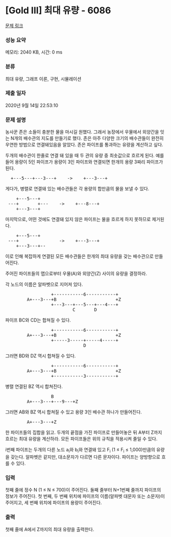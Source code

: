 # [Gold III] 최대 유량 - 6086 

[문제 링크](https://www.acmicpc.net/problem/6086) 

### 성능 요약

메모리: 2040 KB, 시간: 0 ms

### 분류

최대 유량, 그래프 이론, 구현, 시뮬레이션

### 제출 일자

2020년 9월 14일 22:53:10

### 문제 설명

<p>농사꾼 존은 소들이 충분한 물을 마시길 원했다. 그래서 농장에서 우물에서 외양간을 잇는 N개의 배수관의 지도를 만들기로 했다. 존은 아주 다양한 크기의 배수관들이 완전히 우연한 방법으로 연결돼있음을 알았다. 존은 파이프를 통과하는 유량을 계산하고 싶다.</p>

<p>두개의 배수관이 한줄로 연결 돼 있을 때 두 관의 유량 중 최솟값으로 흐르게 된다. 예를 들어 용량이 5인 파이프가 용량이 3인 파이프와 연결되면 한개의 용량 3짜리 파이프가 된다.</p>

<pre>  +---5---+---3---+    ->    +---3---+</pre>

<p>게다가, 병렬로 연결돼 있는 배수관들은 각 용량의 합만큼의 물을 보낼 수 있다.</p>

<pre>    +---5---+
 ---+       +---    ->    +---8---+
    +---3---+
</pre>

<p>마지막으로, 어떤 것에도 연결돼 있지 않은 파이프는 물을 흐르게 하지 못하므로 제거된다.</p>

<pre>    +---5---+
 ---+               ->    +---3---+
    +---3---+--
</pre>

<p>이로 인해 복잡하게 연결된 모든 배수관들은 한개의 최대 유량을 갖는 배수관으로 만들어진다.</p>

<p>주어진 파이프들의 맵으로부터 우물(A)와 외양간(Z) 사이의 유량을 결정하라.</p>

<p>각 노드의 이름은 알파벳으로 지어져 있다.</p>

<pre>                 +-----------6-----------+
        A+---3---+B                      +Z
                 +---3---+---5---+---4---+
                         C       D
</pre>

<p>파이프 BC와 CD는 합쳐질 수 있다.</p>

<pre>                 +-----------6-----------+
        A+---3---+B                      +Z
                 +-----3-----+-----4-----+
                             D
</pre>

<p>그러면 BD와 DZ 역시 합쳐질 수 있다.</p>

<pre>                 +-----------6-----------+
        A+---3---+B                      +Z
                 +-----------3-----------+
</pre>

<p>병렬 연결된 BZ 역시 합쳐진다.</p>

<pre>                 B
        A+---3---+---9---+Z
</pre>

<p>그러면 AB와 BZ 역시 합쳐질 수 있고 용량 3인 배수관 하나가 만들어진다.</p>

<pre>        A+---3---+Z</pre>

<p>한 파이프들의 집합을 읽고. 두개의 끝점을 가진 파이프로 만들어놓은 뒤 A부터 Z까지 흐르는 최대 유량을 계산하라. 모든 파이프들은 위의 규칙을 적용시켜 줄일 수 있다.</p>

<p>i번째 파이프는 두개의 다른 노드 a<sub>i</sub>와 b<sub>i</sub>와 연결돼 있고 F<sub>i</sub> (1 ≤ F<sub>i</sub> ≤ 1,000)만큼의 유량을 갖는다. 알파벳은 같지만, 대소문자가 다르면 다른 문자이다. 파이프는 양방향으로 흐를 수 있다.</p>

### 입력 

 <p>첫째 줄에 정수 N (1 ≤ N ≤ 700)이 주어진다. 둘째 줄부터 N+1번째 줄까지 파이프의 정보가 주어진다. 첫 번째, 두 번째 위치에 파이프의 이름(알파벳 대문자 또는 소문자)이 주어지고, 세 번째 위치에 파이프의 용량이 주어진다.</p>

### 출력 

 <p>첫째 줄에 A에서 Z까지의 최대 유량을 출력한다.</p>


